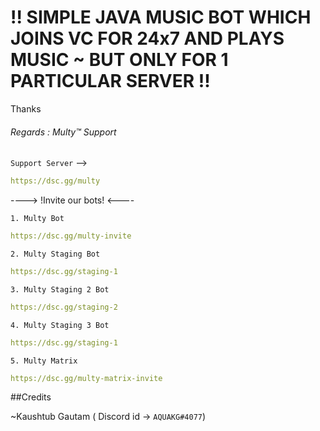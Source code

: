 <h1>!! SIMPLE JAVA MUSIC BOT WHICH JOINS VC FOR 24x7 AND PLAYS MUSIC ~ BUT ONLY FOR 1 PARTICULAR SERVER !!</h1>


Thanks
<h6>Regards : Multy™️ Support</h6>

`Support Server`  --> 
```yaml
https://dsc.gg/multy 
```

---->    !Invite our bots!    <----

`1. Multy Bot`

```yaml
https://dsc.gg/multy-invite
```

`2. Multy Staging Bot`

```yaml
https://dsc.gg/staging-1
```

`3. Multy Staging 2 Bot`

```yaml
https://dsc.gg/staging-2
```

`4. Multy Staging 3 Bot`

```yaml
https://dsc.gg/staging-1
```

`5. Multy Matrix`

```yaml
https://dsc.gg/multy-matrix-invite
```

 
##Credits 

~Kaushtub Gautam ( Discord id -> `AQUAKG#4077`)
